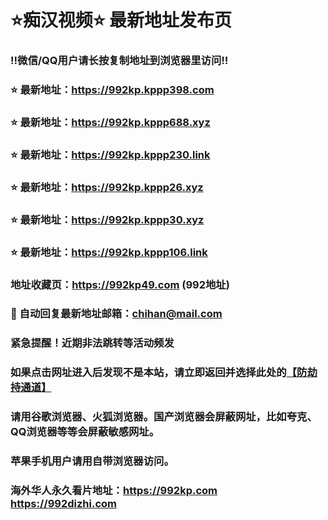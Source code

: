 # ⭐️痴汉视频⭐️ 最新地址发布页

### ‼️微信/QQ用户请长按复制地址到浏览器里访问‼️

### ⭐️ 最新地址：https://992kp.kppp398.com

### ⭐️ 最新地址：https://992kp.kppp688.xyz

### ⭐️ 最新地址：https://992kp.kppp230.link

### ⭐️ 最新地址：https://992kp.kppp26.xyz

### ⭐️ 最新地址：https://992kp.kppp30.xyz

### ⭐️ 最新地址：https://992kp.kppp106.link



### 地址收藏页：https://992kp49.com (992地址)
### 📧 自动回复最新地址邮箱：chihan@mail.com
### 紧急提醒！近期非法跳转等活动频发
### 如果点击网址进入后发现不是本站，请立即返回并选择此处的[【防劫持通道】](https://23.224.130.222:7583)
### 请用谷歌浏览器、火狐浏览器。国产浏览器会屏蔽网址，比如夸克、QQ浏览器等等会屏蔽敏感网址。
### 苹果手机用户请用自带浏览器访问。
### 海外华人永久看片地址：https://992kp.com  https://992dizhi.com

